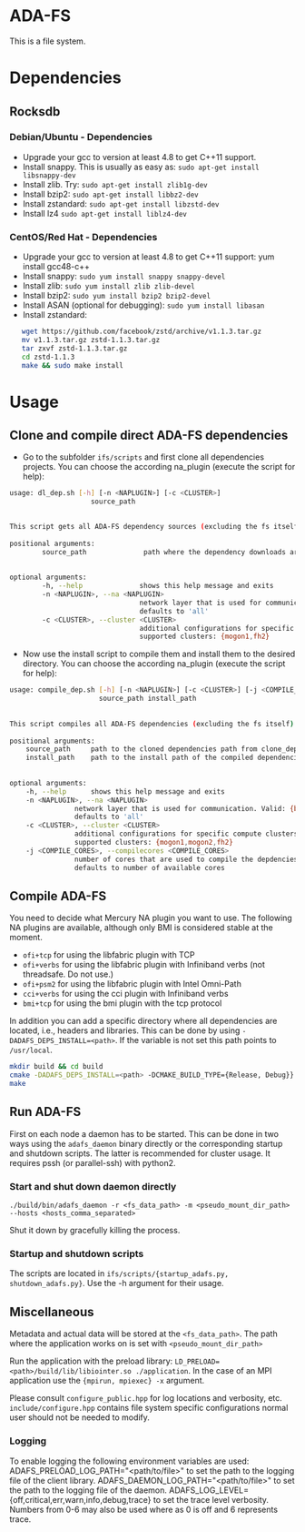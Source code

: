 # ADA-FS
This is a file system.

# Dependencies

## Rocksdb

### Debian/Ubuntu - Dependencies

- Upgrade your gcc to version at least 4.8 to get C++11 support.
- Install snappy. This is usually as easy as: `sudo apt-get install libsnappy-dev`
- Install zlib. Try: `sudo apt-get install zlib1g-dev`
- Install bzip2: `sudo apt-get install libbz2-dev`
- Install zstandard: `sudo apt-get install libzstd-dev`
- Install lz4 `sudo apt-get install liblz4-dev`

### CentOS/Red Hat - Dependencies
- Upgrade your gcc to version at least 4.8 to get C++11 support: yum install gcc48-c++
- Install snappy:
    `sudo yum install snappy snappy-devel`
- Install zlib:
    `sudo yum install zlib zlib-devel`
- Install bzip2:
    `sudo yum install bzip2 bzip2-devel`
- Install ASAN (optional for debugging):
    `sudo yum install libasan`
- Install zstandard:

```bash
   wget https://github.com/facebook/zstd/archive/v1.1.3.tar.gz
   mv v1.1.3.tar.gz zstd-1.1.3.tar.gz
   tar zxvf zstd-1.1.3.tar.gz
   cd zstd-1.1.3
   make && sudo make install
```

# Usage

## Clone and compile direct ADA-FS dependencies

- Go to the subfolder `ifs/scripts` and first clone all dependencies projects. You can choose the according na_plugin
(execute the script for help):

```bash
usage: dl_dep.sh [-h] [-n <NAPLUGIN>] [-c <CLUSTER>]
                    source_path
 	

This script gets all ADA-FS dependency sources (excluding the fs itself)
 
positional arguments:
        source_path              path where the dependency downloads are put
 
 
optional arguments:
        -h, --help              shows this help message and exits
        -n <NAPLUGIN>, --na <NAPLUGIN>
                                network layer that is used for communication. Valid: {bmi,cci,ofi,all}
                                defaults to 'all'
        -c <CLUSTER>, --cluster <CLUSTER>
                                additional configurations for specific compute clusters
                                supported clusters: {mogon1,fh2}
```
- Now use the install script to compile them and install them to the desired directory. You can choose the according
na_plugin (execute the script for help):

```bash
usage: compile_dep.sh [-h] [-n <NAPLUGIN>] [-c <CLUSTER>] [-j <COMPILE_CORES>]
                      source_path install_path
	
 
This script compiles all ADA-FS dependencies (excluding the fs itself)
 
positional arguments:
    source_path 	path to the cloned dependencies path from clone_dep.sh
    install_path    path to the install path of the compiled dependencies
 
 
optional arguments:
    -h, --help      shows this help message and exits
    -n <NAPLUGIN>, --na <NAPLUGIN>
                network layer that is used for communication. Valid: {bmi,cci,ofi,all}
                defaults to 'all'
    -c <CLUSTER>, --cluster <CLUSTER>
                additional configurations for specific compute clusters
                supported clusters: {mogon1,mogon2,fh2}
    -j <COMPILE_CORES>, --compilecores <COMPILE_CORES>
                number of cores that are used to compile the depdencies
                defaults to number of available cores
```

## Compile ADA-FS
You need to decide what Mercury NA plugin you want to use. The following NA plugins are available, although only BMI is considered stable at the moment.
 - `ofi+tcp` for using the libfabric plugin with TCP
 - `ofi+verbs` for using the libfabric plugin with Infiniband verbs (not threadsafe. Do not use.)
 - `ofi+psm2` for using the libfabric plugin with Intel Omni-Path
 - `cci+verbs` for using the cci plugin with Infiniband verbs
 - `bmi+tcp` for using the bmi plugin with the tcp protocol 

In addition you can add a specific directory where all dependencies are located, i.e., headers and libraries. This can
be done by using `-DADAFS_DEPS_INSTALL=<path>`. If the variable is not set this path points to `/usr/local`.
```bash
mkdir build && cd build
cmake -DADAFS_DEPS_INSTALL=<path> -DCMAKE_BUILD_TYPE={Release, Debug}} ..
make
```

## Run ADA-FS

First on each node a daemon has to be started. This can be done in two ways using the `adafs_daemon` binary directly or
the corresponding startup and shutdown scripts. The latter is recommended for cluster usage. It requires pssh (or
parallel-ssh) with python2.

### Start and shut down daemon directly

`./build/bin/adafs_daemon -r <fs_data_path> -m <pseudo_mount_dir_path> --hosts <hosts_comma_separated>`
 
Shut it down by gracefully killing the process.
 
### Startup and shutdown scripts

The scripts are located in `ifs/scripts/{startup_adafs.py, shutdown_adafs.py}`. Use the -h argument for their usage.

## Miscellaneous

Metadata and actual data will be stored at the `<fs_data_path>`. The path where the application works on is set with
`<pseudo_mount_dir_path>`
 
Run the application with the preload library: `LD_PRELOAD=<path>/build/lib/libiointer.so ./application`. In the case of
an MPI application use the `{mpirun, mpiexec} -x` argument.
 
Please consult `configure_public.hpp` for log locations and verbosity, etc. `include/configure.hpp` contains file system
specific configurations normal user should not be needed to modify.

### Logging
To enable logging the following environment variables are used:
ADAFS_PRELOAD_LOG_PATH="<path/to/file>" to set the path to the logging file of the client library.
ADAFS_DAEMON_LOG_PATH="<path/to/file>" to set the path to the logging file of the daemon.
ADAFS_LOG_LEVEL={off,critical,err,warn,info,debug,trace} to set the trace level verbosity.
Numbers from 0-6 may also be used where as 0 is off and 6 represents trace.